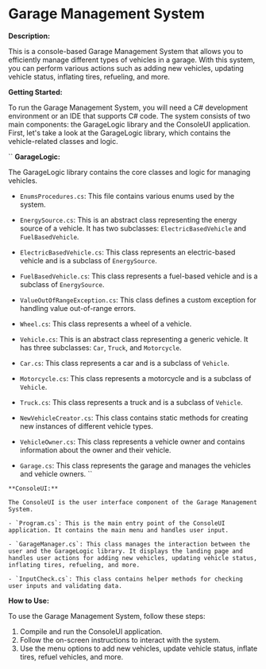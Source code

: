 # Garage Management System

**Description:**

This is a console-based Garage Management System that allows you to efficiently manage different types of vehicles in a garage. With this system, you can perform various actions such as adding new vehicles, updating vehicle status, inflating tires, refueling, and more.

**Getting Started:**

To run the Garage Management System, you will need a C# development environment or an IDE that supports C# code. The system consists of two main components: the GarageLogic library and the ConsoleUI application. First, let's take a look at the GarageLogic library, which contains the vehicle-related classes and logic.

``
**GarageLogic:**

The GarageLogic library contains the core classes and logic for managing vehicles.

- `EnumsProcedures.cs`: This file contains various enums used by the system.

- `EnergySource.cs`: This is an abstract class representing the energy source of a vehicle. It has two subclasses: `ElectricBasedVehicle` and `FuelBasedVehicle`.

- `ElectricBasedVehicle.cs`: This class represents an electric-based vehicle and is a subclass of `EnergySource`.

- `FuelBasedVehicle.cs`: This class represents a fuel-based vehicle and is a subclass of `EnergySource`.

- `ValueOutOfRangeException.cs`: This class defines a custom exception for handling value out-of-range errors.

- `Wheel.cs`: This class represents a wheel of a vehicle.

- `Vehicle.cs`: This is an abstract class representing a generic vehicle. It has three subclasses: `Car`, `Truck`, and `Motorcycle`.

- `Car.cs`: This class represents a car and is a subclass of `Vehicle`.

- `Motorcycle.cs`: This class represents a motorcycle and is a subclass of `Vehicle`.

- `Truck.cs`: This class represents a truck and is a subclass of `Vehicle`.

- `NewVehicleCreator.cs`: This class contains static methods for creating new instances of different vehicle types.

- `VehicleOwner.cs`: This class represents a vehicle owner and contains information about the owner and their vehicle.

- `Garage.cs`: This class represents the garage and manages the vehicles and vehicle owners.
``

```
**ConsoleUI:**

The ConsoleUI is the user interface component of the Garage Management System.

- `Program.cs`: This is the main entry point of the ConsoleUI application. It contains the main menu and handles user input.

- `GarageManager.cs`: This class manages the interaction between the user and the GarageLogic library. It displays the landing page and handles user actions for adding new vehicles, updating vehicle status, inflating tires, refueling, and more.

- `InputCheck.cs`: This class contains helper methods for checking user inputs and validating data.

```
**How to Use:**

To use the Garage Management System, follow these steps:

1. Compile and run the ConsoleUI application.
2. Follow the on-screen instructions to interact with the system.
3. Use the menu options to add new vehicles, update vehicle status, inflate tires, refuel vehicles, and more.
